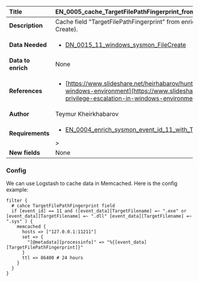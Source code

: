| Title              | EN_0005_cache_TargetFilePathFingerprint_from_enriched_sysmon_event_id_11 |
|:-------------------|:-----------------------------------------------------------------------------------------------------------------|
| **Description**    | Cache field "TargetFilePathFingerprint" from enriched Sysmon Event ID 11 (File Create). |
| **Data Needed**    |<ul><li>[DN_0015_11_windows_sysmon_FileCreate](../Data_Needed/DN_0015_11_windows_sysmon_FileCreate.md)</li></ul> |
| **Data to enrich** | None |
| **References**     |<ul><li>[https://www.slideshare.net/heirhabarov/hunting-for-privilege-escalation-in-windows-environment](https://www.slideshare.net/heirhabarov/hunting-for-privilege-escalation-in-windows-environment)</li></ul> |
| **Author**         | Teymur Kheirkhabarov           |
| **Requirements**   |<ul><li>[EN_0004_enrich_sysmon_event_id_11_with_TargetFilePathFingerprint](../Enrichments/EN_0004_enrich_sysmon_event_id_11_with_TargetFilePathFingerprint.md)</li></ul>> |
| **New fields**     | None |


### Config

We can use Logstash to cache data in Memcached. 
Here is the config example:

```
filter {
  # cahce TargetFilePathFingerprint field 
  if [event_id] == 11 and ([event_data][TargetFilename] =~ ".exe" or [event_data][TargetFilename] =~ ".dll" [event_data][TargetFilename] =~ ".sys" ) {
    memcached { 
      hosts => ["127.0.0.1:11211"]
      set => {
        "[@metadata][processinfo]" => "%{[event_data][TargetFilePathFingerprint]}"
      }
      ttl => 86400 # 24 hours
    }
  }
}
```
